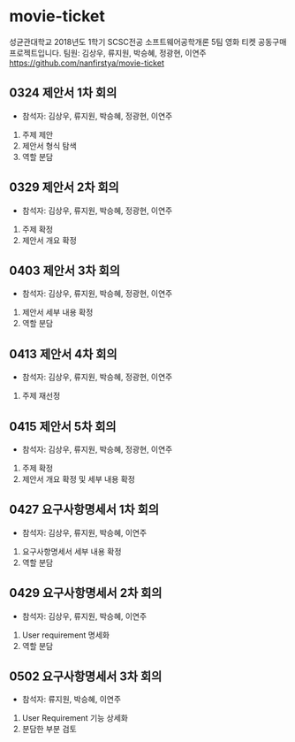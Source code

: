 # movie-ticket
성균관대학교 2018년도 1학기 SCSC전공 소프트웨어공학개론 5팀 영화 티켓 공동구매 프로젝트입니다.
팀원: 김상우, 류지원, 박승혜, 정광현, 이연주
https://github.com/nanfirstya/movie-ticket
## 0324 제안서 1차 회의
- 참석자: 김상우, 류지원, 박승혜, 정광현, 이연주
1. 주제 제안
2. 제안서 형식 탐색
3. 역할 분담

## 0329 제안서 2차 회의
- 참석자: 김상우, 류지원, 박승혜, 정광현, 이연주
1. 주제 확정
2. 제안서 개요 확정

## 0403 제안서 3차 회의
- 참석자: 김상우, 류지원, 박승혜, 정광현, 이연주
1. 제안서 세부 내용 확정
2. 역할 분담

## 0413 제안서 4차 회의
- 참석자: 김상우, 류지원, 박승혜, 정광현, 이연주
1. 주제 재선정

## 0415 제안서 5차 회의
- 참석자: 김상우, 류지원, 박승혜, 정광현, 이연주
1. 주제 확정
2. 제안서 개요 확정 및 세부 내용 확정

## 0427 요구사항명세서 1차 회의
- 참석자: 김상우, 류지원, 박승혜, 이연주
1. 요구사항명세서 세부 내용 확정
2. 역할 분담

## 0429 요구사항명세서 2차 회의
- 참석자: 김상우, 류지원, 박승혜, 이연주
1. User requirement 명세화
2. 역할 분담

## 0502 요구사항명세서 3차 회의
- 참석자: 류지원, 박승혜, 이연주
1. User Requirement 기능 상세화
2. 분담한 부분 검토

